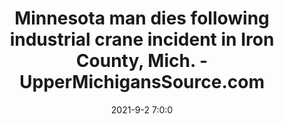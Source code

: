 ---
"title": "Minnesota man dies following industrial crane incident in Iron County, Mich. - UpperMichigansSource.com"
"date": "2021-9-2 7:0:0"
"feed_name": "GOOGLENEWSINDUSTRIAL"
"feed_website": "https://news.google.com/search?q=industrial%2Bincident&hl=en-US&gl=US&ceid=US:en"
"feed_rss": "https://news.google.com/rss/search?q=industrial%2Bincident&hl=en-US&gl=US&ceid=US:en"
"link": "https://www.uppermichiganssource.com/2021/09/02/minnesota-man-dies-following-industrial-crane-incident-iron-county-mich/"
"file": "_posts/2021-1-1-9737d591f00c1d0b45972b59f13f67d4903c66e8.md"
"accident": "1"
"drilling": "1"
---